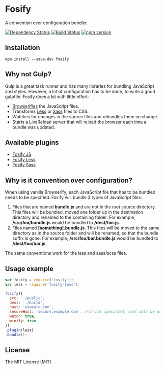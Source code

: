 # Fosify

A convention over configuration bundler.

[![Dependency Status](https://david-dm.org/zkochan/fosify/status.svg?style=flat)](https://david-dm.org/zkochan/fosify) 
[![Build Status](https://travis-ci.org/zkochan/fosify.svg)](https://travis-ci.org/zkochan/fosify)
[![npm version](https://badge.fury.io/js/fosify.svg)](http://badge.fury.io/js/fosify)


## Installation

```
npm install --save-dev fosify
```


## Why not Gulp?

Gulp is a great task runner and has many libraries for bundling JavaScript and styles. However, a lot of configuration has to be done, to write a good gulpfile. Fosify does a lot with little effort:

* [Browserifies](http://browserify.org/) the JavaScript files.
* Transforms [Less](http://lesscss.org/) or [Sass](http://sass-lang.com/) files to CSS.
* Watches for changes in the source files and rebundles them on change.
* Starts a LiveReload server that will reload the browser each time a bundle was updated.


## Available plugins

* [Fosify JS](https://github.com/zkochan/fosify-js)
* [Fosify Less](https://github.com/zkochan/fosify-less)
* [Fosify Sass](https://github.com/zkochan/fosify-sass)


## Why is it convention over configuration?

When using vanilla Browserify, each JavaScript file that has to be bundled needs to be specified. Fosify will bundle 2 types of JavaScript files:

1. Files that are named **bundle.js** and are not in the root source directory. This files will be bundled, moved one folder up in the destination directory and renamed to the containing folder. For example, **/src/foo/bundle.js** would be bundled to **/dest/foo.js**.
2. Files named **[something].bundle.js**. This files will be moved to the same directory as in the source folder and will be renamed, so that the bundle suffix is gone. For example, **/src/foo/bar.bundle.js** would be bundled to **/dest/foo/bar.js**.

The same conventions work for the less and sass/scss files.


## Usage example

``` js
var fosify = require('fosify');
var less = require('fosify-less');

fosify({
  src: './public',
  dest: './build',
  host: 'example.com',
  secureHost: 'secure.example.com', //if not specified, host will be used for secure as well.
  watch: true,
  minify: true
})
.plugin(less)
.bundle();
```


## License

The MIT License (MIT)

